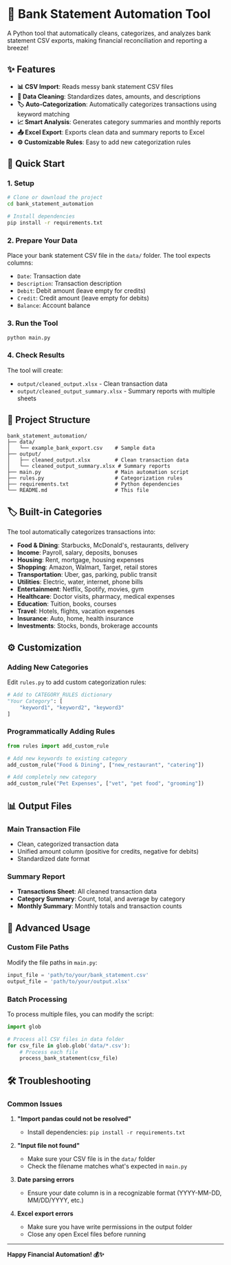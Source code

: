 # 🏦 Bank Statement Automation Tool

A Python tool that automatically cleans, categorizes, and analyzes bank statement CSV exports, making financial reconciliation and reporting a breeze!

## ✨ Features

- **📊 CSV Import**: Reads messy bank statement CSV files
- **🧹 Data Cleaning**: Standardizes dates, amounts, and descriptions
- **🏷️ Auto-Categorization**: Automatically categorizes transactions using keyword matching
- **📈 Smart Analysis**: Generates category summaries and monthly reports
- **📤 Excel Export**: Exports clean data and summary reports to Excel
- **⚙️ Customizable Rules**: Easy to add new categorization rules

## 🚀 Quick Start

### 1. Setup

```bash
# Clone or download the project
cd bank_statement_automation

# Install dependencies
pip install -r requirements.txt
```

### 2. Prepare Your Data

Place your bank statement CSV file in the `data/` folder. The tool expects columns:
- `Date`: Transaction date
- `Description`: Transaction description
- `Debit`: Debit amount (leave empty for credits)
- `Credit`: Credit amount (leave empty for debits)
- `Balance`: Account balance

### 3. Run the Tool

```bash
python main.py
```

### 4. Check Results

The tool will create:
- `output/cleaned_output.xlsx` - Clean transaction data
- `output/cleaned_output_summary.xlsx` - Summary reports with multiple sheets

## 📁 Project Structure

```
bank_statement_automation/
├── data/
│   └── example_bank_export.csv    # Sample data
├── output/
│   ├── cleaned_output.xlsx        # Clean transaction data
│   └── cleaned_output_summary.xlsx # Summary reports
├── main.py                        # Main automation script
├── rules.py                       # Categorization rules
├── requirements.txt               # Python dependencies
└── README.md                      # This file
```

## 🏷️ Built-in Categories

The tool automatically categorizes transactions into:

- **Food & Dining**: Starbucks, McDonald's, restaurants, delivery
- **Income**: Payroll, salary, deposits, bonuses
- **Housing**: Rent, mortgage, housing expenses
- **Shopping**: Amazon, Walmart, Target, retail stores
- **Transportation**: Uber, gas, parking, public transit
- **Utilities**: Electric, water, internet, phone bills
- **Entertainment**: Netflix, Spotify, movies, gym
- **Healthcare**: Doctor visits, pharmacy, medical expenses
- **Education**: Tuition, books, courses
- **Travel**: Hotels, flights, vacation expenses
- **Insurance**: Auto, home, health insurance
- **Investments**: Stocks, bonds, brokerage accounts

## ⚙️ Customization

### Adding New Categories

Edit `rules.py` to add custom categorization rules:

```python
# Add to CATEGORY_RULES dictionary
"Your Category": [
    "keyword1", "keyword2", "keyword3"
]
```

### Programmatically Adding Rules

```python
from rules import add_custom_rule

# Add new keywords to existing category
add_custom_rule("Food & Dining", ["new_restaurant", "catering"])

# Add completely new category
add_custom_rule("Pet Expenses", ["vet", "pet food", "grooming"])
```

## 📊 Output Files

### Main Transaction File
- Clean, categorized transaction data
- Unified amount column (positive for credits, negative for debits)
- Standardized date format

### Summary Report
- **Transactions Sheet**: All cleaned transaction data
- **Category Summary**: Count, total, and average by category
- **Monthly Summary**: Monthly totals and transaction counts

## 🔧 Advanced Usage

### Custom File Paths

Modify the file paths in `main.py`:

```python
input_file = 'path/to/your/bank_statement.csv'
output_file = 'path/to/your/output.xlsx'
```

### Batch Processing

To process multiple files, you can modify the script:

```python
import glob

# Process all CSV files in data folder
for csv_file in glob.glob('data/*.csv'):
    # Process each file
    process_bank_statement(csv_file)
```

## 🛠️ Troubleshooting

### Common Issues

1. **"Import pandas could not be resolved"**
   - Install dependencies: `pip install -r requirements.txt`

2. **"Input file not found"**
   - Make sure your CSV file is in the `data/` folder
   - Check the filename matches what's expected in `main.py`

3. **Date parsing errors**
   - Ensure your date column is in a recognizable format (YYYY-MM-DD, MM/DD/YYYY, etc.)

4. **Excel export errors**
   - Make sure you have write permissions in the output folder
   - Close any open Excel files before running


---

**Happy Financial Automation! 💰✨** 
